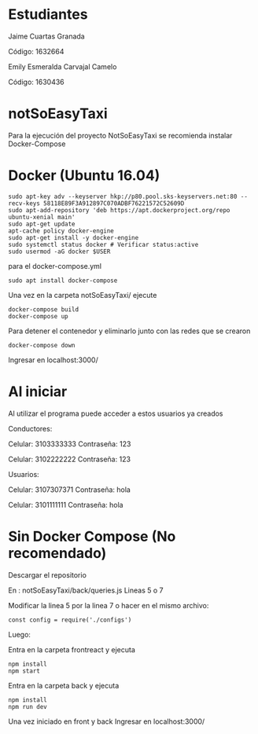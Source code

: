 
# Estudiantes

Jaime Cuartas Granada

Código: 1632664


Emily Esmeralda Carvajal Camelo

Código: 1630436

# notSoEasyTaxi

Para la ejecución del proyecto NotSoEasyTaxi se recomienda instalar Docker-Compose

# Docker (Ubuntu 16.04)

```
sudo apt-key adv --keyserver hkp://p80.pool.sks-keyservers.net:80 --recv-keys 58118E89F3A912897C070ADBF76221572C52609D
sudo apt-add-repository 'deb https://apt.dockerproject.org/repo ubuntu-xenial main'
sudo apt-get update
apt-cache policy docker-engine
sudo apt-get install -y docker-engine
sudo systemctl status docker # Verificar status:active
sudo usermod -aG docker $USER
```

para el docker-compose.yml
```
sudo apt install docker-compose
```
Una vez en la carpeta notSoEasyTaxi/ ejecute
```
docker-compose build
docker-compose up
```
Para detener el contenedor y eliminarlo junto con las redes que se crearon
```
docker-compose down
```

Ingresar en localhost:3000/

# Al iniciar

Al utilizar el programa puede acceder a estos usuarios ya creados

Conductores:

Celular: 3103333333
Contraseña: 123

Celular: 3102222222
Contraseña: 123

Usuarios:

Celular: 3107307371
Contraseña: hola

Celular: 3101111111
Contraseña: hola


# Sin Docker Compose (No recomendado)


Descargar el repositorio 

En : notSoEasyTaxi/back/queries.js Lineas 5 o 7

Modificar la linea 5 por la linea 7 o hacer en el mismo archivo:

```
const config = require('./configs')
```
Luego:

Entra en la carpeta frontreact y ejecuta
```
npm install 
npm start
```

Entra en la carpeta back y ejecuta
```
npm install
npm run dev
```

Una vez iniciado en front y back
Ingresar en localhost:3000/

